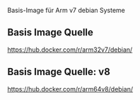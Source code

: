 Basis-Image für Arm v7 debian Systeme
## Basis Image Quelle
https://hub.docker.com/r/arm32v7/debian/

## Basis Image Quelle: v8
https://hub.docker.com/r/arm64v8/debian/